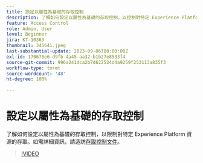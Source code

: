 ```yaml
---
title: 設定以屬性為基礎的存取控制
description: 了解如何設定以屬性為基礎的存取控制，以控制對特定 Experience Platform 資源的存取。
feature: Access Control
role: Admin, User
level: Beginner
jira: KT-10363
thumbnail: 345641.jpeg
last-substantial-update: 2023-09-06T00:00:00Z
exl-id: 170676e6-d9fb-4a45-aa32-b1b27e8533f4
source-git-commit: 996a241dca2b7d622524d4a9259f253113a835f3
workflow-type: tm+mt
source-wordcount: '48'
ht-degree: 100%

---
```


# 設定以屬性為基礎的存取控制

了解如何設定以屬性為基礎的存取控制，以限制對特定 Experience Platform 資源的存取。如需詳細資訊，請造訪[存取控制文件](https://experienceleague.adobe.com/docs/experience-platform/access-control/abac/overview.html?lang=zh-Hant)。

>[!VIDEO](https://video.tv.adobe.com/v/345641?learn=on)
